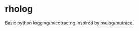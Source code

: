 # rholog
Basic python logging/micotracing inspired by [mulog/mutrace](https://github.com/BrunoBonacci/mulog).
